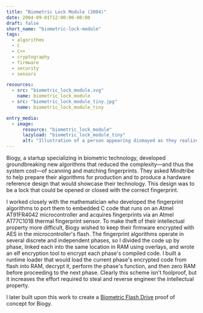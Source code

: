 ```yaml
---
title: "Biometric Lock Module (2004)"
date: 2004-09-01T12:00:00-08:00
draft: false
short_name: "biometric-lock-module"
tags:
  - algorithms
  - C
  - C++
  - cryptography
  - firmware
  - security
  - sensors

resources:
  - src: "biometric_lock_module.svg"
    name: biometric_lock_module
  - src: "biometric_lock_module_tiny.jpg"
    name: biometric_lock_module_tiny

entry_media:
  - image:
      resource: "biometric_lock_module"
      lazyload: "biometric_lock_module_tiny"
      alt: "Illustration of a person appearing dismayed as they realize they have no fingers to scan to open a door that has a biometric lock"
---
```

Biogy, a startup specializing in biometric technology, developed groundbreaking new algorithms that reduced the complexity&mdash;and thus the system cost&mdash;of scanning and matching fingerprints. They asked Mindtribe to help prepare their algorithms for production and to produce a hardware reference design that would showcase their technology. This design was to be a lock that could be opened or closed with the correct fingerprint.

I worked closely with the mathematician who developed the fingerprint algorithms to port them to embedded C code that runs on an Atmel AT91FR4042 microcontroller and acquires fingerprints via an Atmel AT77C101B thermal fingerprint sensor. To make theft of their intellectual property more difficult, Biogy wished to keep their firmware encrypted with AES in the microcontroller's flash. The fingerprint algorithms operate in several discrete and independent phases, so I divided the code up by phase, linked each into the same location in RAM using overlays, and wrote an elf encryption tool to encrypt each phase's compiled code. I built a runtime loader that would load the current phase's encrypted code from flash into RAM, decrypt it, perform the phase's function, and then zero RAM before proceeding to the next phase. Clearly this scheme isn't foolproof, but it increases the effort required to steal and reverse engineer the intellectual property.

I later built upon this work to create a [Biometric Flash Drive](#biometric-flash-drive) proof of concept for Biogy.
